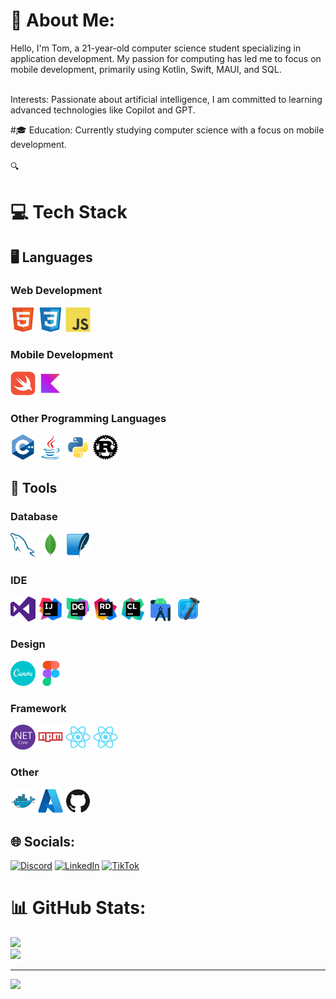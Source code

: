 # 💫 About Me:
Hello, I'm Tom, a 21-year-old computer science student specializing in application development. My passion for computing has led me to focus on mobile development, primarily using Kotlin, Swift, MAUI, and SQL.<br><br>

Interests: Passionate about artificial intelligence, I am committed to learning advanced technologies like Copilot and GPT.


#🎓 Education:
Currently studying computer science with a focus on mobile development.<br><br>🔍 


# 💻 Tech Stack

## 🖥️ Languages
### Web Development
<p float="left">
  <img src="https://raw.githubusercontent.com/devicons/devicon/master/icons/html5/html5-original.svg" width="40" height="40" title="HTML5"/>
  <img src="https://raw.githubusercontent.com/devicons/devicon/master/icons/css3/css3-original.svg" width="40" height="40" title="CSS3"/>
  <img src="https://raw.githubusercontent.com/devicons/devicon/master/icons/javascript/javascript-original.svg" width="40" height="40" title="JavaScript"/>
</p>

### Mobile Development
<p float="left">
  <img src="https://raw.githubusercontent.com/devicons/devicon/master/icons/swift/swift-original.svg" width="40" height="40" title="Swift"/>
  <img src="https://raw.githubusercontent.com/devicons/devicon/master/icons/kotlin/kotlin-original.svg" width="40" height="40" title="Kotlin"/>
</p>

### Other Programming Languages
<p float="left">
  <img src="https://raw.githubusercontent.com/devicons/devicon/master/icons/cplusplus/cplusplus-original.svg" width="40" height="40" title="C++"/>
  <img src="https://raw.githubusercontent.com/devicons/devicon/master/icons/java/java-original.svg" width="40" height="40" title="Java"/>
  <img src="https://raw.githubusercontent.com/devicons/devicon/master/icons/python/python-original.svg" width="40" height="40" title="Python"/>
  <img src="https://raw.githubusercontent.com/devicons/devicon/master/icons/rust/rust-plain.svg" width="40" height="40" title="Rust"/>
</p>

## 🧰 Tools

### Database
<p float="left">
  <img src="https://raw.githubusercontent.com/devicons/devicon/master/icons/mysql/mysql-original.svg" width="40" height="40" title="MySQL"/>
  <img src="https://raw.githubusercontent.com/devicons/devicon/master/icons/mongodb/mongodb-original.svg" width="40" height="40" title="MongoDB"/>
  <img src="https://raw.githubusercontent.com/devicons/devicon/master/icons/sqlite/sqlite-original.svg" width="40" height="40" title="SQLite"/>
</p>

### IDE
<p float="left">
  <img src="https://raw.githubusercontent.com/devicons/devicon/master/icons/visualstudio/visualstudio-plain.svg" width="40" height="40" title="Visual Studio"/>
  <img src="https://raw.githubusercontent.com/devicons/devicon/master/icons/intellij/intellij-original.svg" width="40" height="40" title="IntelliJ IDEA"/>
  <img src="https://raw.githubusercontent.com/devicons/devicon/master/icons/datagrip/datagrip-original.svg" width="40" height="40" title="DataGrip"/>
  <img src="https://raw.githubusercontent.com/devicons/devicon/master/icons/rider/rider-original.svg" width="40" height="40" title="Rider"/>
  <img src="https://raw.githubusercontent.com/devicons/devicon/master/icons/clion/clion-original.svg" width="40" height="40" title="CLion"/>
  <img src="https://raw.githubusercontent.com/devicons/devicon/master/icons/androidstudio/androidstudio-original.svg" width="40" height="40" title="Android Studio"/>
  <img src="https://raw.githubusercontent.com/devicons/devicon/master/icons/xcode/xcode-original.svg" width="40" height="40" title="Xcode"/>
</p>

### Design
<p float="left">
  <img src="https://raw.githubusercontent.com/devicons/devicon/master/icons/canva/canva-original.svg" width="40" height="40" title="Canva"/>
  <img src="https://raw.githubusercontent.com/devicons/devicon/master/icons/figma/figma-original.svg" width="40" height="40" title="Figma"/>
</p>

### Framework
<p float="left">
  <img src="https://raw.githubusercontent.com/devicons/devicon/master/icons/dotnetcore/dotnetcore-original.svg" width="40" height="40" title=".Net"/>
  <img src="https://raw.githubusercontent.com/devicons/devicon/master/icons/npm/npm-original-wordmark.svg" width="40" height="40" title="NPM"/>
  <img src="https://raw.githubusercontent.com/devicons/devicon/master/icons/react/react-original.svg" width="40" height="40" title="React"/>
  <img src="https://raw.githubusercontent.com/devicons/devicon/master/icons/react/react-original.svg" width="40" height="40" title="React Native"/>
</p>

### Other
<p float="left">
  <img src="https://raw.githubusercontent.com/devicons/devicon/master/icons/docker/docker-original.svg" width="40" height="40" title="Docker"/>
  <img src="https://raw.githubusercontent.com/devicons/devicon/master/icons/azure/azure-original.svg" width="40" height="40" title="Azure"/>
  <img src="https://raw.githubusercontent.com/devicons/devicon/master/icons/github/github-original.svg" width="40" height="40" title="GitHub"/>
</p>

## 🌐 Socials:
[![Discord](https://img.shields.io/badge/Discord-%237289DA.svg?logo=discord&logoColor=white)](https://discord.gg/Owme_) [![LinkedIn](https://img.shields.io/badge/LinkedIn-%230077B5.svg?logo=linkedin&logoColor=white)](https://linkedin.com/in/https://www.linkedin.com/feed/) [![TikTok](https://img.shields.io/badge/TikTok-%23000000.svg?logo=TikTok&logoColor=white)](https://tiktok.com/@f.l.w.s) 




# 📊 GitHub Stats:
![](https://github-readme-streak-stats.herokuapp.com/?user=0wme&theme=dark&hide_border=true)<br/>
![](https://github-readme-stats.vercel.app/api/top-langs/?username=0wme&theme=dark&hide_border=true&include_all_commits=false&count_private=true&layout=compact)

---
[![](https://visitcount.itsvg.in/api?id=0wme&icon=7&color=7)](https://visitcount.itsvg.in)

<!-- Proudly created with GPRM ( https://gprm.itsvg.in ) -->
